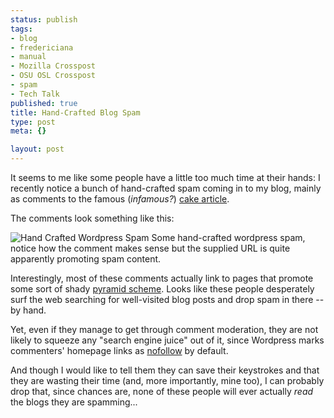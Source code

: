 ```yaml
--- 
status: publish
tags: 
- blog
- fredericiana
- manual
- Mozilla Crosspost
- OSU OSL Crosspost
- spam
- Tech Talk
published: true
title: Hand-Crafted Blog Spam
type: post
meta: {}

layout: post
---
```

It seems to me like some people have a little too much time at their hands: I recently notice a bunch of hand-crafted spam coming in to my blog, mainly as comments to the famous (<em>infamous?</em>) <a href="http://fredericiana.com/2006/10/24/from-redmond-with-love/">cake article</a>.

The comments look something like this:
<div class="img-label">
<img src='http://fredericiana.com/wp-content/uploads/2007/12/handcraftedspam.jpg' alt='Hand Crafted Wordpress Spam' />
Some hand-crafted wordpress spam, notice how the comment makes sense but the supplied URL is quite apparently promoting spam content.
</div>

Interestingly, most of these comments actually link to pages that promote some sort of shady <a href="http://en.wikipedia.org/wiki/Pyramid_Scheme">pyramid scheme</a>. Looks like these people desperately surf the web searching for well-visited blog posts and drop spam in there -- by hand.

Yet, even if they manage to get through comment moderation, they are not likely to squeeze any "search engine juice" out of it, since Wordpress marks commenters' homepage links as <a href="http://en.wikipedia.org/wiki/Nofollow">nofollow</a> by default.

And though I would like to tell them they can save their keystrokes and that they are wasting their time (and, more importantly, mine too), I can probably drop that, since chances are, none of these people will ever actually <em>read</em> the blogs they are spamming...

